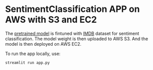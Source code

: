 # SentimentClassification APP on AWS with S3 and EC2
The [pretrained model](https://huggingface.co/huawei-noah/TinyBERT_General_4L_312D) is fintuned with [IMDB](https://raw.githubusercontent.com/laxmimerit/All-CSV-ML-Data-Files-Download/master/IMDB-Dataset.csv) dataset for sentiment classification. The model weight is then uploaded to AWS S3. And the model is then deployed on AWS EC2. 

To run the app locally, use:
```
streamlit run app.py
```
